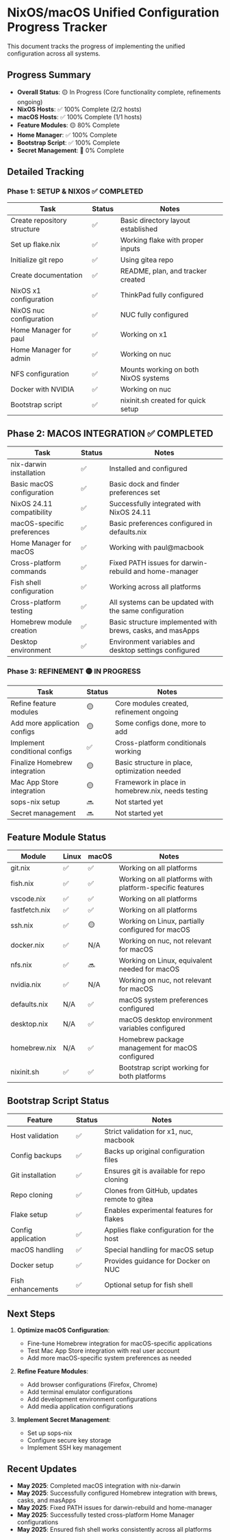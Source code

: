 # NixOS/macOS Unified Configuration Progress Tracker

This document tracks the progress of implementing the unified configuration across all systems.

## Progress Summary

- **Overall Status**: 🟡 In Progress (Core functionality complete, refinements ongoing)
- **NixOS Hosts**: ✅ 100% Complete (2/2 hosts)
- **macOS Hosts**: ✅ 100% Complete (1/1 hosts)
- **Feature Modules**: 🟡 80% Complete
- **Home Manager**: ✅ 100% Complete
- **Bootstrap Script**: ✅ 100% Complete
- **Secret Management**: 🔴 0% Complete

## Detailed Tracking

### Phase 1: SETUP & NIXOS ✅ COMPLETED
| Task | Status | Notes |
|------|--------|-------|
| Create repository structure | ✅ | Basic directory layout established |
| Set up flake.nix | ✅ | Working flake with proper inputs |
| Initialize git repo | ✅ | Using gitea repo |
| Create documentation | ✅ | README, plan, and tracker created |
| NixOS x1 configuration | ✅ | ThinkPad fully configured |
| NixOS nuc configuration | ✅ | NUC fully configured |
| Home Manager for paul | ✅ | Working on x1 |
| Home Manager for admin | ✅ | Working on nuc |
| NFS configuration | ✅ | Mounts working on both NixOS systems |
| Docker with NVIDIA | ✅ | Working on nuc |
| Bootstrap script | ✅ | nixinit.sh created for quick setup |

## Phase 2: MACOS INTEGRATION ✅ COMPLETED
| Task | Status | Notes |
|------|--------|-------|
| nix-darwin installation | ✅ | Installed and configured |
| Basic macOS configuration | ✅ | Basic dock and finder preferences set |
| NixOS 24.11 compatibility | ✅ | Successfully integrated with NixOS 24.11 |
| macOS-specific preferences | ✅ | Basic preferences configured in defaults.nix |
| Home Manager for macOS | ✅ | Working with paul@macbook |
| Cross-platform commands | ✅ | Fixed PATH issues for darwin-rebuild and home-manager |
| Fish shell configuration | ✅ | Working across all platforms |
| Cross-platform testing | ✅ | All systems can be updated with the same configuration |
| Homebrew module creation | ✅ | Basic structure implemented with brews, casks, and masApps |
| Desktop environment | ✅ | Environment variables and desktop settings configured |

### Phase 3: REFINEMENT 🟡 IN PROGRESS
| Task | Status | Notes |
|------|--------|-------|
| Refine feature modules | 🟡 | Core modules created, refinement ongoing |
| Add more application configs | 🟡 | Some configs done, more to add |
| Implement conditional configs | ✅ | Cross-platform conditionals working |
| Finalize Homebrew integration | 🟡 | Basic structure in place, optimization needed |
| Mac App Store integration | 🟡 | Framework in place in homebrew.nix, needs testing |
| sops-nix setup | 🔜 | Not started yet |
| Secret management | 🔜 | Not started yet |

## Feature Module Status

| Module | Linux | macOS | Notes |
|--------|-------|-------|-------|
| git.nix | ✅ | ✅ | Working on all platforms |
| fish.nix | ✅ | ✅ | Working on all platforms with platform-specific features |
| vscode.nix | ✅ | ✅ | Working on all platforms |
| fastfetch.nix | ✅ | ✅ | Working on all platforms |
| ssh.nix | ✅ | 🟡 | Working on Linux, partially configured for macOS |
| docker.nix | ✅ | N/A | Working on nuc, not relevant for macOS |
| nfs.nix | ✅ | 🔜 | Working on Linux, equivalent needed for macOS |
| nvidia.nix | ✅ | N/A | Working on nuc, not relevant for macOS |
| defaults.nix | N/A | ✅ | macOS system preferences configured |
| desktop.nix | N/A | ✅ | macOS desktop environment variables configured |
| homebrew.nix | N/A | ✅ | Homebrew package management for macOS configured |
| nixinit.sh | ✅ | ✅ | Bootstrap script working for both platforms |

## Bootstrap Script Status

| Feature | Status | Notes |
|---------|--------|-------|
| Host validation | ✅ | Strict validation for x1, nuc, macbook |
| Config backups | ✅ | Backs up original configuration files |
| Git installation | ✅ | Ensures git is available for repo cloning |
| Repo cloning | ✅ | Clones from GitHub, updates remote to gitea |
| Flake setup | ✅ | Enables experimental features for flakes |
| Config application | ✅ | Applies flake configuration for the host |
| macOS handling | ✅ | Special handling for macOS setup |
| Docker setup | ✅ | Provides guidance for Docker on NUC |
| Fish enhancements | ✅ | Optional setup for fish shell |

## Next Steps

1. **Optimize macOS Configuration**:
   - Fine-tune Homebrew integration for macOS-specific applications
   - Test Mac App Store integration with real user account
   - Add more macOS-specific system preferences as needed

2. **Refine Feature Modules**:
   - Add browser configurations (Firefox, Chrome)
   - Add terminal emulator configurations
   - Add development environment configurations
   - Add media application configurations

3. **Implement Secret Management**:
   - Set up sops-nix
   - Configure secure key storage
   - Implement SSH key management

## Recent Updates

- **May 2025**: Completed macOS integration with nix-darwin
- **May 2025**: Successfully configured Homebrew integration with brews, casks, and masApps
- **May 2025**: Fixed PATH issues for darwin-rebuild and home-manager
- **May 2025**: Successfully tested cross-platform Home Manager configurations
- **May 2025**: Ensured fish shell works consistently across all platforms